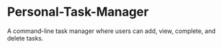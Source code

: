 # Personal-Task-Manager
A command-line task manager where users can add, view, complete, and delete tasks.
